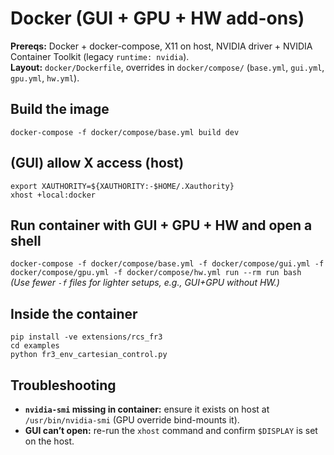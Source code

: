 # Docker (GUI + GPU + HW add-ons)

**Prereqs:** Docker + docker-compose, X11 on host, NVIDIA driver + NVIDIA Container Toolkit (legacy `runtime: nvidia`).  
**Layout:** `docker/Dockerfile`, overrides in `docker/compose/` (`base.yml`, `gui.yml`, `gpu.yml`, `hw.yml`).

## Build the image
`docker-compose -f docker/compose/base.yml build dev`

## (GUI) allow X access (host)
`export XAUTHORITY=${XAUTHORITY:-$HOME/.Xauthority}`  
`xhost +local:docker`

## Run container with GUI + GPU + HW and open a shell
`docker-compose -f docker/compose/base.yml -f docker/compose/gui.yml -f docker/compose/gpu.yml -f docker/compose/hw.yml run --rm run bash`  
*(Use fewer `-f` files for lighter setups, e.g., GUI+GPU without HW.)*

## Inside the container
`pip install -ve extensions/rcs_fr3`  
`cd examples`  
`python fr3_env_cartesian_control.py`

## Troubleshooting
- **`nvidia-smi` missing in container:** ensure it exists on host at `/usr/bin/nvidia-smi` (GPU override bind-mounts it).  
- **GUI can’t open:** re-run the `xhost` command and confirm `$DISPLAY` is set on the host.  